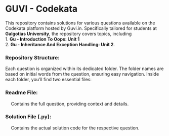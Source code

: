 # GUVI - Codekata

This repository contains solutions for various questions available on the Codekata platform hosted by Guvi.in. Specifically tailored for students at **Galgotias University**, the repository covers topics, including 
<br>1. **Gu - Introduction To Oops: Unit 1** 
<br>2. **Gu - Inheritance And Exception Handling: Unit 2**.

<h3>Repository Structure:</h3>
Each question is organized within its dedicated folder. The folder names are based on initial words from the question, ensuring easy navigation. Inside each folder, you’ll find two essential files:

<h3>Readme File:</h3>
&emsp; Contains the full question, providing context and details.

<h3>Solution File (.py):</h3>
&emsp; Contains the actual solution code for the respective question.



